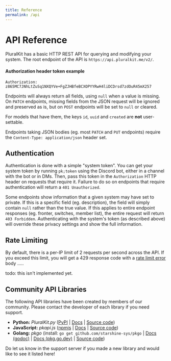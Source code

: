 ```yaml
---
title: Reference
permalink: /api
---
```


# API Reference

PluralKit has a basic HTTP REST API for querying and modifying your system.
The root endpoint of the API is `https://api.pluralkit.me/v2/`.

#### Authorization header token example
```
Authorization: z865MC7JNhLtZuSq1NXQYVe+FgZJHBfeBCXOPYYRwH4liDCDrsd7zdOuR45mX257
```

Endpoints will always return all fields, using `null` when a value is missing. On `PATCH` endpoints,
missing fields from the JSON request will be ignored and preserved as is, but on `POST` endpoints will
be set to `null` or cleared.

For models that have them, the keys `id`, `uuid` and `created` are **not** user-settable.

Endpoints taking JSON bodies (eg. most `PATCH` and `PUT` endpoints) require the `Content-Type: application/json` header set.

## Authentication
Authentication is done with a simple "system token". You can get your system token by running `pk;token` using the
Discord bot, either in a channel with the bot or in DMs. Then, pass this token in the `Authorization` HTTP header
on requests that require it. Failure to do so on endpoints that require authentication will return a `401 Unauthorized`.

Some endpoints show information that a given system may have set to private. If this is a specific field
(eg. description), the field will simply contain `null` rather than the true value. If this applies to entire endpoint
responses (eg. fronter, switches, member list), the entire request will return `403 Forbidden`. Authenticating with the
system's token (as described above) will override these privacy settings and show the full information. 

## Rate Limiting

By default, there is a per-IP limit of 2 requests per second across the API. If you exceed this limit, you will get a 429 response code with a [rate limit error](#) body .....

todo: this isn't implemented yet.

## Community API Libraries

The following API libraries have been created by members of our community. Please contact the developer of each library if you need support.

- **Python:** *PluralKit.py* ([PyPI](https://pypi.org/project/pluralkit/) | [Docs](https://pluralkit.readthedocs.io/en/latest/source/quickstart.html) | [Source code](https://github.com/almonds0166/pluralkit.py))
- **JavaScript:** *pkapi.js* ([npmjs](https://npmjs.com/package/pkapi.js) | [Docs](https://github.com/greysdawn/pk.js/wiki) | [Source code](https://github.com/greysdawn/pk.js))
- **Golang:** *pkgo* (install: `go get github.com/starshine-sys/pkgo` | [Docs (godoc)](https://godocs.io/github.com/starshine-sys/pkgo) | [Docs (pkg.go.dev)](https://pkg.go.dev/github.com/starshine-sys/pkgo) | [Source code](https://github.com/starshine-sys/pkgo))

Do let us know in the support server if you made a new library and would like to see it listed here!
